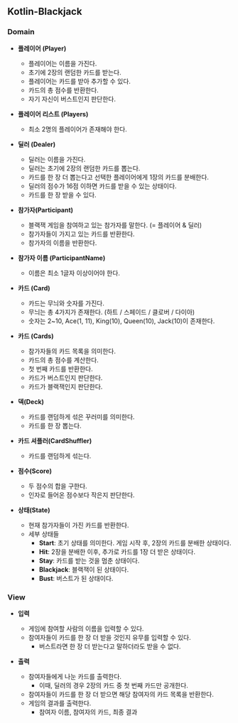 ## Kotlin-Blackjack

### Domain
- **플레이어 (Player)**
  - 플레이어는 이름을 가진다.
  - 초기에 2장의 랜덤한 카드를 받는다.
  - 플레이어는 카드를 받아 추가할 수 있다.
  - 카드의 총 점수를 반환한다.
  - 자기 자신이 버스트인지 판단한다.


- **플레이어 리스트 (Players)**
  - 최소 2명의 플레이어가 존재해야 한다.


- **딜러 (Dealer)**
  - 딜러는 이름을 가진다.
  - 딜러는 초기에 2장의 랜덤한 카드를 뽑는다.
  - 카드를 한 장 더 뽑는다고 선택한 플레이어에게 1장의 카드를 분배한다.
  - 딜러의 점수가 16점 이하면 카드를 받을 수 있는 상태이다.
  - 카드를 한 장 받을 수 있다.


- **참가자(Participant)**
  - 블랙잭 게임을 참여하고 있는 참가자를 말한다. (= 플레이어 & 딜러)
  - 참가자들이 가지고 있는 카드를 반환한다. 
  - 참가자의 이름을 반환한다.


- **참가자 이름 (ParticipantName)**
  - 이름은 최소 1글자 이상이어야 한다.


- **카드 (Card)**
  - 카드는 무늬와 숫자를 가진다.
  - 무늬는 총 4가지가 존재한다. (하트 / 스페이드 / 클로버 / 다이아)
  - 숫자는 2~10, Ace(1, 11), King(10), Queen(10), Jack(10)이 존재한다.


- **카드 (Cards)**
  - 참가자들의 카드 목록을 의미한다.
  - 카드의 총 점수를 계산한다.
  - 첫 번째 카드를 반환한다.
  - 카드가 버스트인지 판단한다.
  - 카드가 블랙잭인지 판단한다.


- **덱(Deck)**
  - 카드를 랜덤하게 섞은 꾸러미를 의미한다.
  - 카드를 한 장 뽑는다.


- **카드 셔플러(CardShuffler)**
  - 카드를 랜덤하게 섞는다.


- **점수(Score)**
  - 두 점수의 합을 구한다. 
  - 인자로 들어온 점수보다 작은지 판단한다.


- **상태(State)**
  - 현재 참가자들이 가진 카드를 반환한다.
  - 세부 상태들
    - **Start**: 초기 상태를 의미한다. 게임 시작 후, 2장의 카드를 분배한 상태이다.
    - **Hit**: 2장을 분배한 이후, 추가로 카드를 1장 더 받은 상태이다.
    - **Stay**: 카드를 받는 것을 멈춘 상태이다.
    - **Blackjack**: 블랙잭이 된 상태이다.
    - **Bust**: 버스트가 된 상태이다.


### View
- **입력**
  - 게임에 참여할 사람의 이름을 입력할 수 있다.
  - 참여자들이 카드를 한 장 더 받을 것인지 유무를 입력할 수 있다.
    - 버스트라면 한 장 더 받는다고 말하더라도 받을 수 없다.


- **출력**
  - 참여자들에게 나눈 카드를 출력한다.
    - 이때, 딜러의 경우 2장의 카드 중 첫 번째 카드만 공개한다.  
  - 참여자들이 카드를 한 장 더 받으면 해당 참여자의 카드 목록을 반환한다. 
  - 게임의 결과를 출력한다.
    - 참여자 이름, 참여자의 카드, 최종 결과
